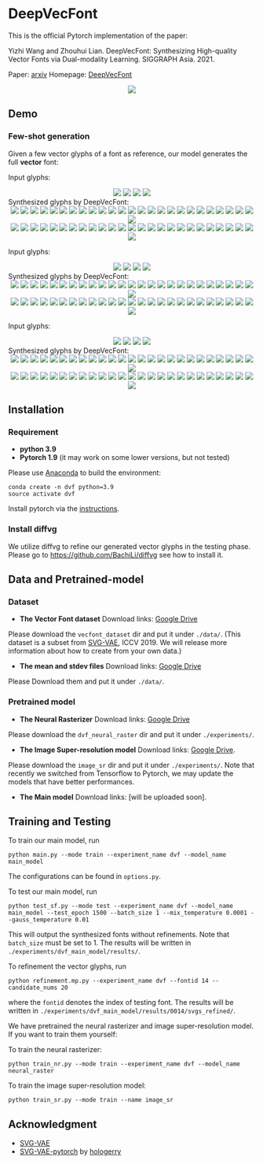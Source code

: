 # DeepVecFont

This is the official Pytorch implementation of the paper:

Yizhi Wang and Zhouhui Lian. DeepVecFont: Synthesizing High-quality Vector Fonts via Dual-modality Learning. SIGGRAPH Asia. 2021.

Paper: [arxiv](https://arxiv.org/abs/2110.06688)
Homepage: [DeepVecFont](https://yizhiwang96.github.io/deepvecfont_homepage/)

<div align=center>
	<img src="imgs/teaser.svg"> 
</div>

## Demo
### Few-shot generation
Given a few vector glyphs of a font as reference, our model generates the full **vector** font:

Input glyphs:
<div align=center>
	<img src="imgs/font_02/gt/02_00.svg"> 
	<img src="imgs/font_02/gt/02_01.svg"> 
	<img src="imgs/font_02/gt/02_26.svg"> 
	<img src="imgs/font_02/gt/02_27.svg"> 
</div>
Synthesized glyphs by DeepVecFont:
<div align=center>
	<img src="imgs/font_02/syn/02_00.svg"> 
	<img src="imgs/font_02/syn/02_01.svg"> 
	<img src="imgs/font_02/syn/02_02.svg"> 
	<img src="imgs/font_02/syn/02_03.svg"> 
	<img src="imgs/font_02/syn/02_04.svg">
	<img src="imgs/font_02/syn/02_05.svg">
	<img src="imgs/font_02/syn/02_06.svg">
	<img src="imgs/font_02/syn/02_07.svg"> 
	<img src="imgs/font_02/syn/02_08.svg"> 
	<img src="imgs/font_02/syn/02_09.svg"> 
	<img src="imgs/font_02/syn/02_10.svg"> 
	<img src="imgs/font_02/syn/02_11.svg">
	<img src="imgs/font_02/syn/02_12.svg">
	<img src="imgs/font_02/syn/02_13.svg">
	<img src="imgs/font_02/syn/02_14.svg"> 
	<img src="imgs/font_02/syn/02_15.svg"> 
	<img src="imgs/font_02/syn/02_16.svg"> 
	<img src="imgs/font_02/syn/02_17.svg"> 
	<img src="imgs/font_02/syn/02_18.svg">
	<img src="imgs/font_02/syn/02_19.svg">
	<img src="imgs/font_02/syn/02_20.svg">
	<img src="imgs/font_02/syn/02_21.svg"> 
	<img src="imgs/font_02/syn/02_22.svg"> 
	<img src="imgs/font_02/syn/02_23.svg"> 	
	<img src="imgs/font_02/syn/02_24.svg">
	<img src="imgs/font_02/syn/02_25.svg">
	<br/>
	<img src="imgs/font_02/syn/02_26.svg"> 
	<img src="imgs/font_02/syn/02_27.svg"> 
	<img src="imgs/font_02/syn/02_28.svg"> 
	<img src="imgs/font_02/syn/02_29.svg"> 
	<img src="imgs/font_02/syn/02_30.svg">
	<img src="imgs/font_02/syn/02_31.svg">
	<img src="imgs/font_02/syn/02_32.svg">
	<img src="imgs/font_02/syn/02_33.svg"> 
	<img src="imgs/font_02/syn/02_34.svg"> 
	<img src="imgs/font_02/syn/02_35.svg"> 
	<img src="imgs/font_02/syn/02_36.svg"> 
	<img src="imgs/font_02/syn/02_37.svg">
	<img src="imgs/font_02/syn/02_38.svg">
	<img src="imgs/font_02/syn/02_39.svg">
	<img src="imgs/font_02/syn/02_40.svg"> 
	<img src="imgs/font_02/syn/02_41.svg"> 
	<img src="imgs/font_02/syn/02_42.svg"> 
	<img src="imgs/font_02/syn/02_43.svg"> 
	<img src="imgs/font_02/syn/02_44.svg">
	<img src="imgs/font_02/syn/02_45.svg">
	<img src="imgs/font_02/syn/02_46.svg">
	<img src="imgs/font_02/syn/02_47.svg"> 
	<img src="imgs/font_02/syn/02_48.svg"> 
	<img src="imgs/font_02/syn/02_49.svg">
	<img src="imgs/font_02/syn/02_50.svg">
	<img src="imgs/font_02/syn/02_51.svg">	
	<br/>
</div>

Input glyphs:
<div align=center>
	<img src="imgs/font_12/gt/12_00.svg"> 
	<img src="imgs/font_12/gt/12_01.svg"> 
	<img src="imgs/font_12/gt/12_26.svg"> 
	<img src="imgs/font_12/gt/12_27.svg"> 
</div>
Synthesized glyphs by DeepVecFont:
<div align=center>
	<img src="imgs/font_12/syn/12_00.svg"> 
	<img src="imgs/font_12/syn/12_01.svg"> 
	<img src="imgs/font_12/syn/12_02.svg"> 
	<img src="imgs/font_12/syn/12_03.svg"> 
	<img src="imgs/font_12/syn/12_04.svg">
	<img src="imgs/font_12/syn/12_05.svg">
	<img src="imgs/font_12/syn/12_06.svg">
	<img src="imgs/font_12/syn/12_07.svg"> 
	<img src="imgs/font_12/syn/12_08.svg"> 
	<img src="imgs/font_12/syn/12_09.svg"> 
	<img src="imgs/font_12/syn/12_10.svg"> 
	<img src="imgs/font_12/syn/12_11.svg">
	<img src="imgs/font_12/syn/12_12.svg">
	<img src="imgs/font_12/syn/12_13.svg">
	<img src="imgs/font_12/syn/12_14.svg"> 
	<img src="imgs/font_12/syn/12_15.svg"> 
	<img src="imgs/font_12/syn/12_16.svg"> 
	<img src="imgs/font_12/syn/12_17.svg"> 
	<img src="imgs/font_12/syn/12_18.svg">
	<img src="imgs/font_12/syn/12_19.svg">
	<img src="imgs/font_12/syn/12_20.svg">
	<img src="imgs/font_12/syn/12_21.svg"> 
	<img src="imgs/font_12/syn/12_22.svg"> 
	<img src="imgs/font_12/syn/12_23.svg"> 	
	<img src="imgs/font_12/syn/12_24.svg">
	<img src="imgs/font_12/syn/12_25.svg">
	<br/>
	<img src="imgs/font_12/syn/12_26.svg"> 
	<img src="imgs/font_12/syn/12_27.svg"> 
	<img src="imgs/font_12/syn/12_28.svg"> 
	<img src="imgs/font_12/syn/12_29.svg"> 
	<img src="imgs/font_12/syn/12_30.svg">
	<img src="imgs/font_12/syn/12_31.svg">
	<img src="imgs/font_12/syn/12_32.svg">
	<img src="imgs/font_12/syn/12_33.svg"> 
	<img src="imgs/font_12/syn/12_34.svg"> 
	<img src="imgs/font_12/syn/12_35.svg"> 
	<img src="imgs/font_12/syn/12_36.svg"> 
	<img src="imgs/font_12/syn/12_37.svg">
	<img src="imgs/font_12/syn/12_38.svg">
	<img src="imgs/font_12/syn/12_39.svg">
	<img src="imgs/font_12/syn/12_40.svg"> 
	<img src="imgs/font_12/syn/12_41.svg"> 
	<img src="imgs/font_12/syn/12_42.svg"> 
	<img src="imgs/font_12/syn/12_43.svg"> 
	<img src="imgs/font_12/syn/12_44.svg">
	<img src="imgs/font_12/syn/12_45.svg">
	<img src="imgs/font_12/syn/12_46.svg">
	<img src="imgs/font_12/syn/12_47.svg"> 
	<img src="imgs/font_12/syn/12_48.svg"> 
	<img src="imgs/font_12/syn/12_49.svg">
	<img src="imgs/font_12/syn/12_50.svg">
	<img src="imgs/font_12/syn/12_51.svg">	
	<br/>
</div>

Input glyphs:
<div align=center>
	<img src="imgs/font_41/gt/41_00.svg"> 
	<img src="imgs/font_41/gt/41_01.svg"> 
	<img src="imgs/font_41/gt/41_26.svg"> 
	<img src="imgs/font_41/gt/41_27.svg"> 
</div>
Synthesized glyphs by DeepVecFont:
<div align=center>
	<img src="imgs/font_41/syn/41_00.svg"> 
	<img src="imgs/font_41/syn/41_01.svg"> 
	<img src="imgs/font_41/syn/41_02.svg"> 
	<img src="imgs/font_41/syn/41_03.svg"> 
	<img src="imgs/font_41/syn/41_04.svg">
	<img src="imgs/font_41/syn/41_05.svg">
	<img src="imgs/font_41/syn/41_06.svg">
	<img src="imgs/font_41/syn/41_07.svg"> 
	<img src="imgs/font_41/syn/41_08.svg"> 
	<img src="imgs/font_41/syn/41_09.svg"> 
	<img src="imgs/font_41/syn/41_10.svg"> 
	<img src="imgs/font_41/syn/41_11.svg">
	<img src="imgs/font_41/syn/41_12.svg">
	<img src="imgs/font_41/syn/41_13.svg">
	<img src="imgs/font_41/syn/41_14.svg"> 
	<img src="imgs/font_41/syn/41_15.svg"> 
	<img src="imgs/font_41/syn/41_16.svg"> 
	<img src="imgs/font_41/syn/41_17.svg"> 
	<img src="imgs/font_41/syn/41_18.svg">
	<img src="imgs/font_41/syn/41_19.svg">
	<img src="imgs/font_41/syn/41_20.svg">
	<img src="imgs/font_41/syn/41_21.svg"> 
	<img src="imgs/font_41/syn/41_22.svg"> 
	<img src="imgs/font_41/syn/41_23.svg"> 	
	<img src="imgs/font_41/syn/41_24.svg">
	<img src="imgs/font_41/syn/41_25.svg">
	<br/>
	<img src="imgs/font_41/syn/41_26.svg"> 
	<img src="imgs/font_41/syn/41_27.svg"> 
	<img src="imgs/font_41/syn/41_28.svg"> 
	<img src="imgs/font_41/syn/41_29.svg"> 
	<img src="imgs/font_41/syn/41_30.svg">
	<img src="imgs/font_41/syn/41_31.svg">
	<img src="imgs/font_41/syn/41_32.svg">
	<img src="imgs/font_41/syn/41_33.svg"> 
	<img src="imgs/font_41/syn/41_34.svg"> 
	<img src="imgs/font_41/syn/41_35.svg"> 
	<img src="imgs/font_41/syn/41_36.svg"> 
	<img src="imgs/font_41/syn/41_37.svg">
	<img src="imgs/font_41/syn/41_38.svg">
	<img src="imgs/font_41/syn/41_39.svg">
	<img src="imgs/font_41/syn/41_40.svg"> 
	<img src="imgs/font_41/syn/41_41.svg"> 
	<img src="imgs/font_41/syn/41_42.svg"> 
	<img src="imgs/font_41/syn/41_43.svg"> 
	<img src="imgs/font_41/syn/41_44.svg">
	<img src="imgs/font_41/syn/41_45.svg">
	<img src="imgs/font_41/syn/41_46.svg">
	<img src="imgs/font_41/syn/41_47.svg"> 
	<img src="imgs/font_41/syn/41_48.svg"> 
	<img src="imgs/font_41/syn/41_49.svg">
	<img src="imgs/font_41/syn/41_50.svg">
	<img src="imgs/font_41/syn/41_51.svg">	
	<br/>
</div>

## Installation

### Requirement

- **python 3.9**
- **Pytorch 1.9** (it may work on some lower versions, but not tested)

Please use [Anaconda](https://docs.anaconda.com/anaconda/install/linux/) to build the environment:
```shell
conda create -n dvf python=3.9
source activate dvf
```
Install pytorch via the [instructions](https://pytorch.org/get-started/locally/).

### Install diffvg

We utilize diffvg to refine our generated vector glyphs in the testing phase.
Please go to https://github.com/BachiLi/diffvg see how to install it.

## Data and Pretrained-model

### Dataset
- **The Vector Font dataset** Download links: [Google Drive](https://drive.google.com/drive/folders/1dGOOXK63-QJKXnE7_fD2OCfYJGKsApSg?usp=sharing)

Please download the `vecfont_dataset` dir and put it under `./data/`.
(This dataset is a subset from [SVG-VAE](https://github.com/magenta/magenta/tree/main/magenta/models/svg_vae), ICCV 2019.
We will release more information about how to create from your own data.)

- **The mean and stdev files** Download links: [Google Drive](https://drive.google.com/drive/folders/1ZDZQIf2LGXmlKKPtkS3l32P77iNAlBqD?usp=sharing)

Please Download them and put it under `./data/`.

### Pretrained model
- **The Neural Rasterizer** Download links: [Google Drive](https://drive.google.com/drive/folders/10Qy7vFn27H2qQfve1Tu7UR3sm3l45cKg?usp=sharing)

Please download the `dvf_neural_raster` dir and put it under `./experiments/`.

- **The Image Super-resolution model**  Download links: [Google Drive](https://drive.google.com/drive/folders/1D_U4KHbt42u6ZGNNOAOvy5QXjwHj_abX?usp=sharing).

Please download the `image_sr` dir and put it under `./experiments/`.
Note that recently we switched from Tensorflow to Pytorch, we may update the models that have better performances.

- **The Main model** Download links: [will be uploaded soon].

## Training and Testing

To train our main model, run
```
python main.py --mode train --experiment_name dvf --model_name main_model
```
The configurations can be found in `options.py`.

To test our main model, run
```
python test_sf.py --mode test --experiment_name dvf --model_name main_model --test_epoch 1500 --batch_size 1 --mix_temperature 0.0001 --gauss_temperature 0.01
```
This will output the synthesized fonts without refinements. Note that `batch_size` must be set to 1. The results will be written in `./experiments/dvf_main_model/results/`.


To refinement the vector glyphs, run
```
python refinement.mp.py --experiment_name dvf --fontid 14 --candidate_nums 20 
```
where the `fontid` denotes the index of testing font. The results will be written in `./experiments/dvf_main_model/results/0014/svgs_refined/`.

We have pretrained the neural rasterizer and image super-resolution model.
If you want to train them yourself:

To train the neural rasterizer:
```
python train_nr.py --mode train --experiment_name dvf --model_name neural_raster
```
To train the image super-resolution model:
```
python train_sr.py --mode train --name image_sr
```

## Acknowledgment

- [SVG-VAE](https://github.com/magenta/magenta/tree/main/magenta/models/svg_vae)
- [SVG-VAE-pytorch](https://github.com/hologerry/svg_vae_pytorch) by [hologerry](https://github.com/hologerry)
